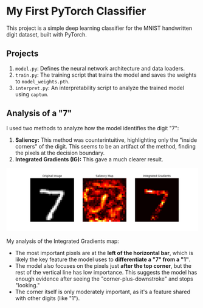 # My First PyTorch Classifier

This project is a simple deep learning classifier for the MNIST handwritten digit dataset, built with PyTorch.

## Projects
1.  `model.py`: Defines the neural network architecture and data loaders.
2.  `train.py`: The training script that trains the model and saves the weights to `model_weights.pth`.
3.  `interpret.py`: An interpretability script to analyze the trained model using `captum`.

## Analysis of a "7"

I used two methods to analyze how the model identifies the digit "7":

1.  **Saliency:** This method was counterintuitive, highlighting only the "inside corners" of the digit. This seems to be an artifact of the method, finding the pixels at the decision boundary.
2.  **Integrated Gradients (IG):** This gave a much clearer result.

![Comparison Plot](interpret_img.png)

My analysis of the Integrated Gradients map:
* The most important pixels are at the **left of the horizontal bar**, which is likely the key feature the model uses to **differentiate a "7" from a "1"**.
* The model also focuses on the pixels just **after the top corner**, but the rest of the vertical line has low importance. This suggests the model has enough evidence after seeing the "corner-plus-downstroke" and stops "looking."
* The corner itself is only moderately important, as it's a feature shared with other digits (like "1").
